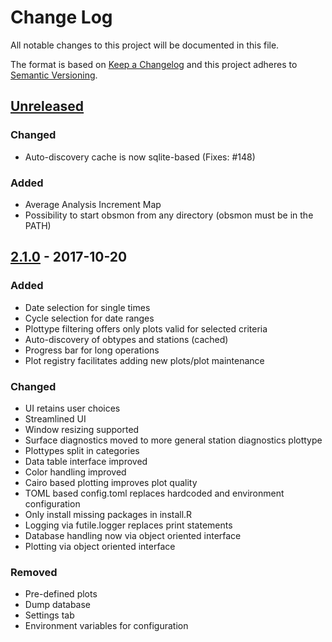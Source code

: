 # Change Log
All notable changes to this project will be documented in this file.

The format is based on [Keep a Changelog](http://keepachangelog.com/)
and this project adheres to [Semantic Versioning](http://semver.org/).

## [Unreleased]
### Changed
- Auto-discovery cache is now sqlite-based (Fixes: #148)
### Added
- Average Analysis Increment Map
- Possibility to start obsmon from any directory (obsmon must be in the PATH)

## [2.1.0] - 2017-10-20
### Added
- Date selection for single times
- Cycle selection for date ranges
- Plottype filtering offers only plots valid for selected criteria
- Auto-discovery of obtypes and stations (cached)
- Progress bar for long operations
- Plot registry facilitates adding new plots/plot maintenance

### Changed
- UI retains user choices
- Streamlined UI
- Window resizing supported
- Surface diagnostics moved to more general station diagnostics plottype
- Plottypes split in categories
- Data table interface improved
- Color handling improved
- Cairo based plotting improves plot quality
- TOML based config.toml replaces hardcoded and environment configuration
- Only install missing packages in install.R
- Logging via futile.logger replaces print statements
- Database handling now via object oriented interface
- Plotting via object oriented interface

### Removed
- Pre-defined plots
- Dump database
- Settings tab
- Environment variables for configuration

[Unreleased]: https://git.smhi.se/paulo/obsmon/compare/obsmon-2.1.0...obsmon-2.2.x
[2.1.0]: https://git.smhi.se/a002160/obsmon/compare/obsmon-2.0.0...obsmon-2.1.0
